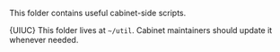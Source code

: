 This folder contains useful cabinet-side scripts.

{UIUC} This folder lives at `~/util`. Cabinet maintainers should update it whenever needed.
